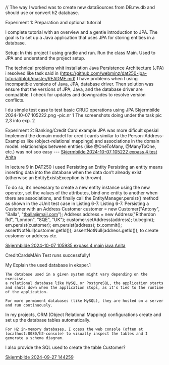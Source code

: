 // The way I worked 
was to create new dataSources from DB.mv.db and should use or convert h2 database.

Experiment 1: Preparation and optional tutorial

I complete tutorial with an overview and a gentle introduction to JPA. 
The goal is to set up a Java application that uses JPA for storing entities in a database.

Setup:
In this project  I using gradle and run.
Run the class Main. 
Used to JPA and understand the project setup.

The technical problems whit installation Java Persistence Architecture (JPA)  i resolved like task said in (https://github.com/webminz/dat250-jpa-tutorial/blob/master/README.md) 
I have problems when I using incompatible versions of Java, JPA, database driver.
Then solution was ensure that the versions of JPA, Java, and the database driver are compatible. I check for updates and downgrades to resolve version conflicts.

I du simple test case to test basic CRUD operations using JPA
Skjermbilde 2024-10-07 105222.png -pic.nr 1
The screenshots doing under the task pic 2,3 into exp. 2
 
Experiment 2: Banking/Credit Card example JPA was more dificult spesial
Implement the domain model for credit cards similar to the Person-Address-Examples like (object-relational mappings) and associations in the domain model.
relationships between entities (like @OneToMany, @ManyToOne, etc.)
was not soo easy --- [Skjermbilde 2024-10-07 105222 expass 4 test Anita ](https://github.com/user-attachments/assets/0a0bcb17-3100-4bae-b309-1fba829cde95)



In lecture 9 in DAT250 i used Persisting an Entity
Persisting an entity means inserting data into the database when the data don’t already exist (otherwise an
EntityExistsException is thrown).


To do so, it’s necessary to create a new entity instance using the new operator,
set the values of the attributes, bind one entity to another when there are associations, and finally call the
EntityManager.persist() method as shown in the JUnit test case in Listing 6-7.
Listing 6-7. Persisting a Customer with an Address
Customer customer = new Customer("Antony", "Balla", "tballa@mail.com");
Address address = new Address("Ritherdon Rd", "London", "8QE", "UK");
customer.setAddress(address);
tx.begin();
em.persist(customer);
em.persist(address);
tx.commit();
assertNotNull(customer.getId());
assertNotNull(address.getId()); to create customer or address etc. 

[Skjermbilde 2024-10-07 105935 expass 4 main java Anita](https://github.com/user-attachments/assets/18cb50a8-526a-4e85-afea-0f2654e0231f)

CreditCardsMAin Test runs successfully!

My Explain the used database in eksper.1

    The database used in a given system might vary depending on the exercise. 
    a relational database like MySQL or PostgreSQL, the application starts and shuts down when the application stops, as it's tied to the runtime of the application.
    
    For more permanent databases (like MySQL), they are hosted on a server and run continuously.
  In my projects, ORM (Object Relational Mapping) configurations create and set up the database tables automatically.

    For H2 in-memory databases, I ccess the web console (often at localhost:8080/h2-console) to visually inspect the tables and I generate a schema diagram. 
I also provide the SQL used to create the table Customer? 

[Skjermbilde 2024-09-27 144259](https://github.com/user-attachments/assets/35049231-6222-4159-8b12-67f20d03c409)




